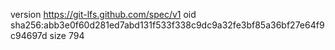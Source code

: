 version https://git-lfs.github.com/spec/v1
oid sha256:abb3e0f60d281ed7abd131f533f338c9dc9a32fe3bf85a36bf27e64f9c94697d
size 794
